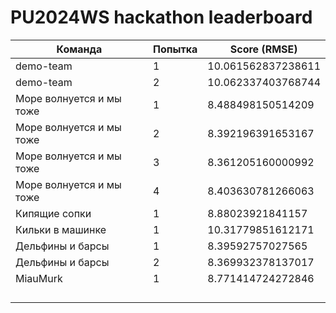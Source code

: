 # PU2024WS hackathon leaderboard

| Команда                  | Попытка | Score (RMSE)       |
| ------------------------ | ------- | ------------------ |
| demo-team                | 1       | 10.061562837238611 |
| demo-team                | 2       | 10.062337403768744 |
| Море волнуется и мы тоже | 1       | 8.488498150514209  |
| Море волнуется и мы тоже | 2       | 8.392196391653167  |
| Море волнуется и мы тоже | 3       | 8.361205160000992  |
| Море волнуется и мы тоже | 4       | 8.403630781266063  |
| Кипящие сопки            | 1       | 8.88023921841157   |
| Кильки в машинке         | 1       | 10.31779851612171  |
| Дельфины и барсы         | 1       | 8.39592757027565   |
| Дельфины и барсы         | 2       | 8.369932378137017  |
| MiauMurk                 | 1       | 8.771414724272846  |
|                          |         |                    |
|                          |         |                    |
|                          |         |                    |
|                          |         |                    |

